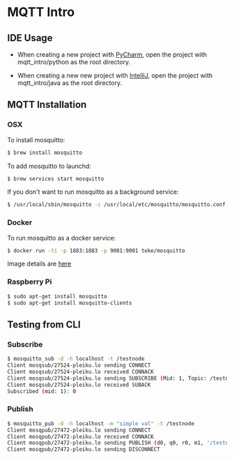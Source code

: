 # MQTT Intro

## IDE Usage

* When creating a new project with [PyCharm](https://www.jetbrains.com/pycharm/), open the
project with mqtt_intro/python as the root directory. 

* When creating a new new project with [IntelliJ](https://www.jetbrains.com/idea/), open the 
project with mqtt_intro/java as the root directory. 

## MQTT Installation 

### OSX

To install mosquitto:
```bash
$ brew install mosquitto
```

To add mosquitto to launchd:
```bash
$ brew services start mosquitto
```
  
If you don't want to run mosquitto as a background service:
```bash
$ /usr/local/sbin/mosquitto -c /usr/local/etc/mosquitto/mosquitto.conf
```

### Docker

To run mosquitto as a docker service:
```bash
$ docker run -ti -p 1883:1883 -p 9001:9001 toke/mosquitto
```

Image details are [here](https://github.com/toke/docker-mosquitto)

### Raspberry Pi

```bash
$ sudo apt-get install mosquitto
$ sudo apt-get install mosquitto-clients
```

## Testing from CLI

### Subscribe

```bash
$ mosquitto_sub -d -h localhost -t /testnode
Client mosqsub/27524-pleiku.lo sending CONNECT
Client mosqsub/27524-pleiku.lo received CONNACK
Client mosqsub/27524-pleiku.lo sending SUBSCRIBE (Mid: 1, Topic: /testnode, QoS: 0)
Client mosqsub/27524-pleiku.lo received SUBACK
Subscribed (mid: 1): 0
```

### Publish

```bash
$ mosquitto_pub -d -h localhost -m "simple val" -t /testnode
Client mosqpub/27472-pleiku.lo sending CONNECT
Client mosqpub/27472-pleiku.lo received CONNACK
Client mosqpub/27472-pleiku.lo sending PUBLISH (d0, q0, r0, m1, '/testnode', ... (10 bytes))
Client mosqpub/27472-pleiku.lo sending DISCONNECT
```


